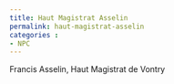 ```yaml
---
title: Haut Magistrat Asselin
permalink: haut-magistrat-asselin
categories :
- NPC
---
```


Francis Asselin, Haut Magistrat de Vontry
